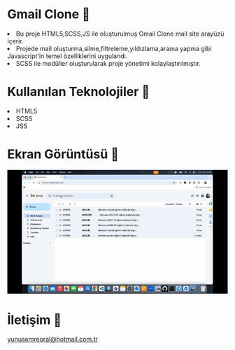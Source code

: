 # Gmail Clone 🚀

<li>Bu proje HTML5,SCSS,JS ile oluşturulmuş Gmail Clone mail site arayüzü içerir.</li>
<li>Projede mail oluşturma,silme,filtreleme,yıldızlama,arama yapma gibi Javascript'in temel özelliklerini uygulandı.</li>
<li>SCSS ile modüller oluşturularak proje yönetimi kolaylaştırılmıştır. </li>

# Kullanılan Teknolojiler 🎨

<li>HTML5</li>
<li>SCSS</li>
<li>JSS</li>

# Ekran Görüntüsü 🎥
<img src="gmall-clone.gif" width="auto">      

# İletişim 📩
yunusemreoral@hotmail.com.tr
